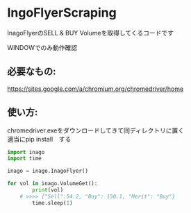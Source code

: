 # IngoFlyerScraping
InagoFlyerのSELL &amp; BUY Volumeを取得してくるコードです

WINDOWでのみ動作確認


必要なもの:
------------------------
https://sites.google.com/a/chromium.org/chromedriver/home



使い方:
-----------------------
chromedriver.exeをダウンロードしてきて同ディレクトリに置く  
適当にpip install　する

```python
import inago
import time

inago = inago.InagoFlyer()

for vol in inago.VolumeGet():
		print(vol)
    # >>>> {"Sell":54.2, "Buy": 150.1, "Merit": "Buy"}
		time.sleep(1)
```
